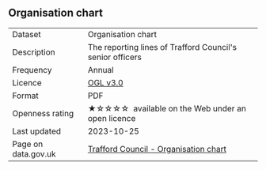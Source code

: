 ## Organisation chart

<table>
<tr>
	<td>Dataset</td>
	<td>Organisation chart</td>
</tr>
<tr>
	<td>Description</td>
	<td>The reporting lines of Trafford Council's senior officers</td>
</tr>
<tr>
	<td>Frequency</td>
	<td>Annual</td>
</tr>
<tr>
	<td>Licence</td>
	<td><a href="http://www.nationalarchives.gov.uk/doc/open-government-licence/version/3/">OGL v3.0</a></td>
</tr>
<tr>
	<td>Format</td>
	<td>PDF</td>
</tr>
<tr>
	<td>Openness rating</td>
	<td>&#9733;&#9734;&#9734;&#9734;&#9734;&nbsp; available on the Web under an open licence</td>
</tr>
<tr>
	<td>Last updated</td>
	<td>2023-10-25</td>
</tr>
<tr>
	<td>Page on data.gov.uk</td>
	<td><a href="https://data.gov.uk/dataset/8b65b7fe-62b7-42c2-a57b-9797a552ea56/organisation-chart">Trafford Council - Organisation chart</a></td>
</tr>
</table>

